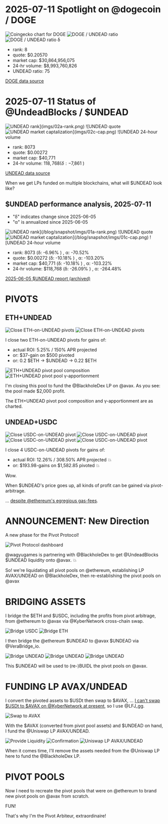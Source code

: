 # 2025-07-11 Spotlight on @dogecoin / DOGE 

![Coingecko chart for DOGE](imgs/01a-doge.png) 
![DOGE / UNDEAD ratio](imgs/01b-ratio.png) 
![DOGE / UNDEAD ratio δ](imgs/01c-delta.png) 


* rank: 8 
* quote: $0.20570 
* market cap: $30,864,956,075 
* 24-hr volume: $8,993,760,826 
* UNDEAD ratio: 75 

[DOGE data source](https://www.coingecko.com/en/coins/dogecoin) 

# 2025-07-11 Status of @UndeadBlocks / $UNDEAD 

![$UNDEAD rank](imgs/02a-rank.png) 
![$UNDEAD quote](imgs/02b-quote.png) 
![$UNDEAD market captalization](imgs/02c-cap.png) 
![$UNDEAD 24-hour volume](imgs/02d-vol.png) 

* rank: 8073 
* quote: $0.00272 
* market cap: $40,771 
* 24-hr volume: $118,768 (δ: -$7,861 ) 


[UNDEAD data source](https://www.coingecko.com/en/coins/undead-blocks) 



When we get LPs funded on multiple blockchains, what will $UNDEAD look like? 

## $UNDEAD performance analysis, 2025-07-11 

* "δ" indicates change since 2025-06-05 
* "α" is annualized since 2025-06-05 

![$UNDEAD rank](/blog/snapshot/imgs/01a-rank.png) 
![$UNDEAD quote](/blog/snapshot/imgs/01b-quote.png) 
![$UNDEAD market captalization](/blog/snapshot/imgs/01c-cap.png) 
![$UNDEAD 24-hour volume](/blog/snapshot/imgs/01d-vol.png) 

* rank: 8073 (δ: -6.96% ) , α: -70.52% 
* quote: $0.00272 (δ: -10.18% ) , α: -103.20% 
* market cap: $40,771 (δ: -10.18% ) , α: -103.22% 
* 24-hr volume: $118,768 (δ: -26.09% ) , α: -264.48% 

[2025-06-05 $UNDEAD report (archived)](https://github.com/pivoteur/biz/tree/main/blog/snapshot) 

# PIVOTS

## ETH+UNDEAD

![Close $ETH-on-$UNDEAD pivots](imgs/03a-close-eth-pivots.png)
![Close $ETH-on-$UNDEAD pivots](imgs/03b-close-eth-pivots.png)

I close two ETH-on-UNDEAD pivots for gains of:

* actual ROI: 5.25% / 150% APR projected
* or: $37-gain on $500 pivoted
* or: 0.2 $ETH -> $UNDEAD -> 0.22 $ETH

![ETH+UNDEAD pivot pool composition](imgs/04a-comp.png)
![ETH+UNDEAD pivot pool γ-apportionment](imgs/04b-apport.png)

I'm closing this pool to fund the @BlackholeDex LP on @avax. As you see: the pool made $2,000 profit.

The ETH+UNDEAD pivot pool composition and γ-apportionment are as charted.

## UNDEAD+USDC

![Close USDC-on-UNDEAD pivot](imgs/05a-close-usdc-pivot.png)
![Close USDC-on-UNDEAD pivot](imgs/05b-close-usdc-pivot.png)
![Close USDC-on-UNDEAD pivot](imgs/05c-close-usdc-pivot.png)
![Close USDC-on-UNDEAD pivot](imgs/05d-close-usdc-pivot.png)

I close 4 USDC-on-UNDEAD pivots for gains of:

* actual ROI: 12.26% / 308.50% APR projected 💥
* or: $193.98-gains on $1,582.85 pivoted 💥

Wow. 

When $UNDEAD's price goes up, all kinds of profit can be gained via pivot-arbitrage.

... [despite @ethereum's egregious gas-fees](https://x.com/pivocateur/status/1943703213145797096).

# ANNOUNCEMENT: New Direction

A new phase for the Pivot Protocol!

![Pivot Protocol dashboard](imgs/07a-dash.png)

@wagyugames is partnering with @BlackholeDex to get @UndeadBlocks $UNDEAD liquidity onto @avax. 💥

So! we're liquidating all pivot pools on @ethereum, establishing LP AVAX/UNDEAD on @BlackholeDex, then re-establishing the pivot pools on @avax

# BRIDGING ASSETS

I bridge the $ETH and $USDC, including the profits from pivot arbitrage, from @ethereum to @avax via @KyberNetwork cross-chain swap. 

![Bridge USDC](imgs/08a-bridge-usdc.png)
![Bridge ETH](imgs/08b-bridge-eth.png)

I then bridge the @ethereum $UNDEAD to @avax $UNDEAD via @VeraBridge_io. 

![Bridge UNDEAD](imgs/09a-bridge-undead.png)
![Bridge UNDEAD](imgs/09b-bridge-undead.png)
![Bridge UNDEAD](imgs/09c-bridge-undead.png)

This $UNDEAD will be used to (re-)BUIDL the pivot pools on @avax. 

# FUNDING LP AVAX/UNDEAD

I convert the pivoted assets to $USDt then swap to $AVAX, ... [I can't swap $USDt to $AVAX on @KyberNetwork at present](https://x.com/pivocateur/status/1943757063727067395), so I use @LFJ_gg.  

![Swap to AVAX](imgs/10-swap-to-avax.png)

With the $AVAX (converted from pivot pool assets) and $UNDEAD on hand, I fund the @Uniswap LP AVAX/UNDEAD.

![Provide Liquidity](imgs/11a-provide.png)
![Confirmation](imgs/11b-confirm.png)
![Uniswap LP AVAX/UNDEAD](imgs/11c-lp.png)

When it comes time, I'll remove the assets needed from the @Uniswap LP here to fund the @BlackholeDex LP.

# PIVOT POOLS

Now I need to recreate the pivot pools that were on @ethereum to brand new pivot pools on @avax  from scratch.

FUN!

That's why I'm the Pivot Arbiteur, extraordinaire!

